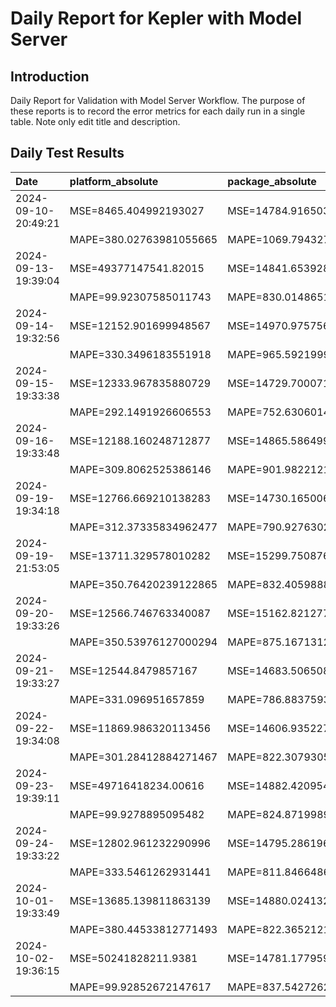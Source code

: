 # Daily Report for Kepler with Model Server

## Introduction
Daily Report for Validation with Model Server Workflow. The purpose of these reports is to record the error metrics for each daily run in a single table. Note only edit title and description.

## Daily Test Results
| Date                | platform_absolute       | package_absolute        | platform_dynamic        | package_dynamic         | platform_idle           | package_idle            |
|:--------------------|:------------------------|:------------------------|:------------------------|:------------------------|:------------------------|:------------------------|
| 2024-09-10-20:49:21 | MSE=8465.404992193027   | MSE=14784.9165034561    | MSE=1135.9611974458724  | MSE=759.984459496776    | MSE=3770.7642842420646  | MSE=20509.923064200724  |
|                     | MAPE=380.02763981055665 | MAPE=1069.7943272181637 | MAPE=161.65900956234262 | MAPE=68.56744107754041  | MAPE=2289.5605950371105 | MAPE=23927.234503335596 |
| 2024-09-13-19:39:04 | MSE=49377147541.82015   | MSE=14841.653928240108  | MSE=12548.502282898453  | MSE=678.8888069301023   | MSE=49419754637.249435  | MSE=20510.439434741096  |
|                     | MAPE=99.92307585011743  | MAPE=830.0148651929065  | MAPE=inf                | MAPE=64.43045017932666  | MAPE=99.96912897807042  | MAPE=25079.30777271947  |
| 2024-09-14-19:32:56 | MSE=12152.901699948567  | MSE=14970.97575683218   | MSE=2843.4075740877024  | MSE=694.6240999307616   | MSE=3796.2613136772175  | MSE=20559.43555470261   |
|                     | MAPE=330.3496183551918  | MAPE=965.592199904931   | MAPE=140.30913023405643 | MAPE=59.435053592602436 | MAPE=2490.2169411991063 | MAPE=33694.81140060759  |
| 2024-09-15-19:33:38 | MSE=12333.967835880729  | MSE=14729.700071333253  | MSE=3079.6385273225364  | MSE=681.9703469718927   | MSE=3782.9619585783057  | MSE=20514.61818170623   |
|                     | MAPE=292.1491926606553  | MAPE=752.6306014514641  | MAPE=125.43034583137805 | MAPE=61.578227958766405 | MAPE=2383.251199197029  | MAPE=24648.417199180174 |
| 2024-09-16-19:33:48 | MSE=12188.160248712877  | MSE=14865.586499927493  | MSE=2938.9973041524017  | MSE=698.6220387486185   | MSE=3793.4627356951937  | MSE=20545.120379706113  |
|                     | MAPE=309.8062525386146  | MAPE=901.9822121580804  | MAPE=125.36654825385358 | MAPE=58.938116873775506 | MAPE=2469.4984141097466 | MAPE=30197.045129571125 |
| 2024-09-19-19:34:18 | MSE=12766.669210138283  | MSE=14730.165006389521  | MSE=3391.9654100171388  | MSE=695.7511971732968   | MSE=3661.8057896324863  | MSE=20467.843268897777  |
|                     | MAPE=312.37335834962477 | MAPE=790.9276302729427  | MAPE=223.13932914879913 | MAPE=65.23445523726605  | MAPE=1744.8522396603141 | MAPE=19746.671002753497 |
| 2024-09-19-21:53:05 | MSE=13711.329578010282  | MSE=15299.750876325694  | MSE=3789.7266189654915  | MSE=569.7932211849571   | MSE=3703.0068584612395  | MSE=20456.31780465518   |
|                     | MAPE=350.76420239122865 | MAPE=832.4059888509513  | MAPE=192.3455600055826  | MAPE=59.22969072295551  | MAPE=1878.6141139859462 | MAPE=18197.646990340534 |
| 2024-09-20-19:33:26 | MSE=12566.746763340087  | MSE=15162.8212770898    | MSE=3037.791310586609   | MSE=622.4475757895664   | MSE=3733.063279498302   | MSE=20501.000154585232  |
|                     | MAPE=350.53976127000294 | MAPE=875.1671312390231  | MAPE=308.3082195482381  | MAPE=70.58821361142749  | MAPE=2044.2100851657062 | MAPE=22796.664819354606 |
| 2024-09-21-19:33:27 | MSE=12544.8479857167    | MSE=14683.506508620094  | MSE=3111.4913756451847  | MSE=739.9998083004544   | MSE=3741.4132427444574  | MSE=20522.216601419033  |
|                     | MAPE=331.096951657859   | MAPE=786.8837593465339  | MAPE=139.44271907221858 | MAPE=57.06311974039902  | MAPE=2094.6086070765305 | MAPE=25803.76989143808  |
| 2024-09-22-19:34:08 | MSE=11869.986320113456  | MSE=14606.935227012704  | MSE=2788.205726769931   | MSE=757.0972845427682   | MSE=3741.4454330650065  | MSE=20535.21469569747   |
|                     | MAPE=301.28412884271467 | MAPE=822.307930555029   | MAPE=140.46785632341343 | MAPE=66.18279987623578  | MAPE=2095.97433401      | MAPE=28116.93752955025  |
| 2024-09-23-19:39:11 | MSE=49716418234.00616   | MSE=14882.420954319106  | MSE=12641.815153190622  | MSE=655.2808813028746   | MSE=49760185701.77375   | MSE=20517.060906795366  |
|                     | MAPE=99.9278895095482   | MAPE=824.8719989274773  | MAPE=inf                | MAPE=80.7099236128532   | MAPE=99.97102159546652  | MAPE=25095.862933565728 |
| 2024-09-24-19:33:22 | MSE=12802.961232290996  | MSE=14795.286196975507  | MSE=3242.1319292914773  | MSE=706.9182566096703   | MSE=3733.336194374899   | MSE=20521.16481777069   |
|                     | MAPE=333.5461262931441  | MAPE=811.8466486868629  | MAPE=173.4789427558883  | MAPE=58.06886082827477  | MAPE=2045.90827671283   | MAPE=25647.81166050193  |
| 2024-10-01-19:33:49 | MSE=13685.139811863139  | MSE=14880.024132116563  | MSE=3734.0145340508325  | MSE=673.1365880794095   | MSE=3669.696861722255   | MSE=20478.314058401425  |
|                     | MAPE=380.44533812771493 | MAPE=822.3652121013714  | MAPE=211.28832884271756 | MAPE=58.18886152537054  | MAPE=1729.861489011669  | MAPE=20246.66495994012  |
| 2024-10-02-19:36:15 | MSE=50241828211.9381    | MSE=14781.177959199227  | MSE=12320.244512757008  | MSE=708.2448117353284   | MSE=50285100546.82641   | MSE=20513.991068735908  |
|                     | MAPE=99.92852672147617  | MAPE=837.5427262114805  | MAPE=inf                | MAPE=57.790962442297555 | MAPE=99.9713239407579   | MAPE=24530.047774280305 |